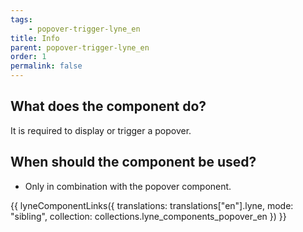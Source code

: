 ```yaml
---
tags: 
    - popover-trigger-lyne_en
title: Info
parent: popover-trigger-lyne_en
order: 1
permalink: false
---
```


## What does the component do?
It is required to display or trigger a popover.

## When should the component be used?
* Only in combination with the popover component.

{{ lyneComponentLinks({
  translations: translations["en"].lyne,
  mode: "sibling",
  collection: collections.lyne_components_popover_en
}) }}